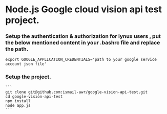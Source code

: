 # Node.js Google cloud vision api test project.

### Setup the authentication & authorization for lynux users , put the below mentioned content in your .bashrc file and replace the path.
	export GOOGLE_APPLICATION_CREDENTIALS='path to your google service account json file'

### Setup the project.
	```
	git clone git@github.com:ismail-awr/google-vision-api-test.git
	cd google-vision-api-test
	npm install
	node app.js
	```
